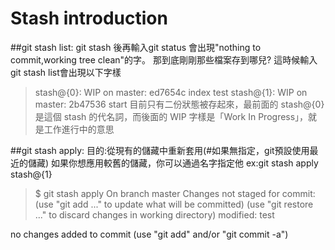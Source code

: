 # Stash introduction

##git stash list:
git stash 後再輸入git status 會出現"nothing to commit,working tree clean"的字。
那到底剛剛那些檔案存到哪兒?  這時候輸入git stash list會出現以下字樣
>stash@{0}: WIP on master: ed7654c index test
>stash@{1}: WIP on master: 2b47536 start
目前只有二份狀態被存起來，最前面的 stash@{0} 是這個 stash 的代名詞，而後面的 WIP 字樣是「Work In Progress」，就是工作進行中的意思


##git stash apply:
  目的:從現有的儲藏中重新套用(#如果無指定，git預設使用最近的儲藏)
  如果你想應用較舊的儲藏，你可以通過名字指定他  ex:git stash apply stash@{1}

  >$ git stash apply
On branch master
Changes not staged for commit:
  (use "git add <file>..." to update what will be committed)
  (use "git restore <file>..." to discard changes in working directory)
        modified:   test

no changes added to commit (use "git add" and/or "git commit -a")

